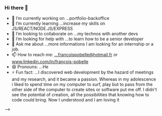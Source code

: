 ### Hi there 👋

- 🔭 I’m currently working on ...portfolio-backoffice
- 🌱 I’m currently learning ...increase my skills on JS/REACT/NODE.JS/EXPRESS
- 👯 I’m looking to collaborate on ...my technos with another devs
- 🤔 I’m looking for help with ...to learn how to be a senior developer
- 💬 Ask me about ...more informations I am looking for an internship or a job.
- 📫 How to reach me: ...francoispobelle@hotmail.fr or www.linkedin.com/in/françois-pobelle
- 😄 Pronouns: ...He
- ⚡ Fun fact: ...I discovered web development by the hazard of meetings and my research, and it became a passion. Whereas in my adolescence i liked to spend time on my computer to surf, play but to pass from the other side of the computer to create sites or software put me off. I didn't see the potential of creation, all the possibilities that knowing how to code could bring.
Now I understood and I am loving it

-->
